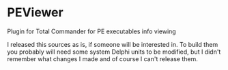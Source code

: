 # PEViewer
Plugin for Total Commander for PE executables info viewing

I released this sources as is, if someone will be interested in. To build them you probably will need some system Delphi units to be modified, but I didn't remember what changes I made and of course I can't release them.